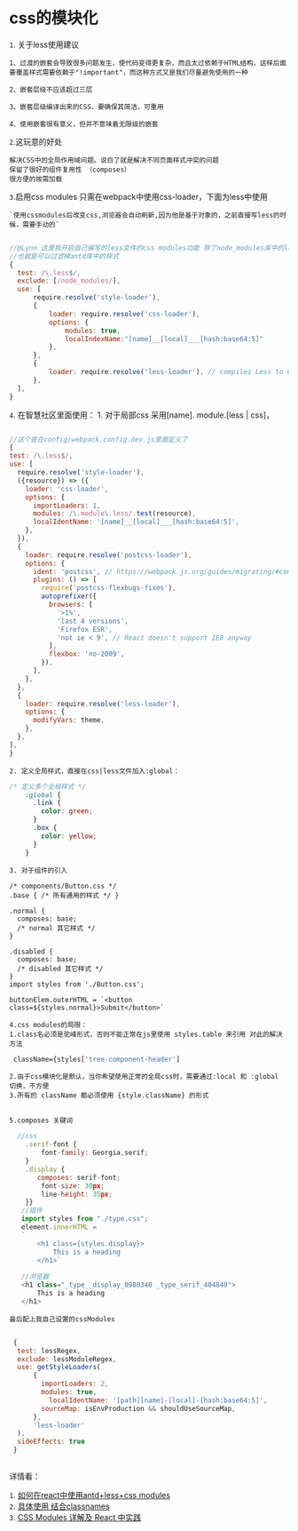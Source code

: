 

# css的模块化

`1`. 关于less使用建议

    1、过渡的嵌套会导致很多问题发生，使代码变得更复杂，而且太过依赖于HTML结构，这样后面要覆盖样式需要依赖于"!important"，而这种方式又是我们尽量避免使用的一种
    
    2、嵌套层级不应该超过三层
    
    3、嵌套层级编译出来的CSS，要确保其简洁，可重用
    
    4、使用嵌套很有意义，但并不意味着无限级的嵌套
    
    
`2`.这玩意的好处

    解决CSS中的全局作用域问题。说白了就是解决不同页面样式冲突的问题
    保留了很好的组件复用性 （composes）
    很方便的按需加载

`3`.启用css modules 只需在webpack中使用css-loader，下面为less中使用


    `使用cssmodules后改变css,浏览器会自动刷新,因为他是基于对象的，之前直接写less的时候，需要手动的`

```javascript

//@Lynn 这里我开启自己编写的less文件的css modules功能 除了node_modules库中的less
//也就是可以过滤掉antd库中的样式
{
  test: /\.less$/,
  exclude: [/node_modules/],
  use: [
      require.resolve('style-loader'),
      {
          loader: require.resolve('css-loader'),
          options: {
              modules: true,
              localIndexName:"[name]__[local]___[hash:base64:5]"
          },
      },
      {
          loader: require.resolve('less-loader'), // compiles Less to CSS
      },
  ],
}


```



`4`.	在智慧社区里面使用：
    1. 对于局部css   采用[name]. module.[less | css]，

```javascript

//这个是在config/webpack.config.dev.js里面定义了
{
test: /\.less$/,
use: [
  require.resolve('style-loader'),
  ({resource}) => ({
    loader: 'css-loader',
    options: {
      importLoaders: 1,
      modules: /\.module\.less/.test(resource),
      localIdentName: '[name]__[local]___[hash:base64:5]',
    },
  }),
  {
    loader: require.resolve('postcss-loader'),
    options: {
      ident: 'postcss', // https://webpack.js.org/guides/migrating/#complex-options
      plugins: () => [
        require('postcss-flexbugs-fixes'),
        autoprefixer({
          browsers: [
            '>1%',
            'last 4 versions',
            'Firefox ESR',
            'not ie < 9', // React doesn't support IE8 anyway
          ],
          flexbox: 'no-2009',
        }),
      ],
    },
  },
  {
    loader: require.resolve('less-loader'),
    options: {
      modifyVars: theme,
    },
  },
],
}

```

    2. 定义全局样式，直接在css|less文件加入:global：

```css
/* 定义多个全局样式 */
	:global {
	  .link {
	    color: green;
	  }
	  .box {
	    color: yellow;
	  }
	}
```


    3. 对于组件的引入

```
/* components/Button.css */
.base { /* 所有通用的样式 */ }

.normal {
  composes: base;
  /* normal 其它样式 */
}

.disabled {
  composes: base;
  /* disabled 其它样式 */
}
import styles from './Button.css';

buttonElem.outerHTML = `<button class=${styles.normal}>Submit</button>`
```




    4.css modules的局限：
    1.class名必须是驼峰形式，否则不能正常在js里使用 styles.table 来引用 对此的解决方法
  
```css
 className={styles['tree-component-header']

```
    2.由于css模块化是默认，当你希望使用正常的全局css时，需要通过:local 和 :global 切换，不方便
    3.所有的 className 都必须使用 {style.className} 的形式


    5.composes 关键词
    
```javascript
  //css
    .serif-font {
        font-family: Georgia,serif;
    }
    .display {
       composes: serif-font;
        font-size: 30px;
        line-height: 35px;
    }}
   //组件
   import styles from "./type.css";
   element.innerHTML = 
   `
       <h1 class={styles.display}>
           This is a heading
       </h1>`
       
   //浏览器
   <h1 class="_type__display_0980340 _type_serif_404840">
       This is a heading
   </h1>
```

`最后配上我自己设置的cssModules`

```javascript

 {
  test: lessRegex,
  exclude: lessModuleRegex,
  use: getStyleLoaders(
      {
        importLoaders: 2,
        modules: true,
          localIdentName: '[path][name]-[local]-[hash:base64:5]',
        sourceMap: isEnvProduction && shouldUseSourceMap,
      },
      'less-loader'
  ),
  sideEffects: true
 }
            
```

详情看：

`1`. [如何在react中使用antd+less+css modules](https://www.jianshu.com/p/51ff1c8be301)<br/>
`2`. [具体使用 结合classnames](https://zhuanlan.zhihu.com/p/20495964)<br/>
`3`. [CSS Modules 详解及 React 中实践](https://zhuanlan.zhihu.com/p/20495964)